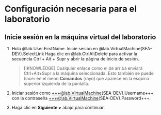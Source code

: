 # Configuración necesaria para el laboratorio

## Inicie sesión en la máquina virtual del laboratorio


1. Hola @lab.User.FirstName. Inicie sesión en @lab.VirtualMachine(SEA-DEV).SelectLink Haga clic en @lab.CtrlAltDelete para activar la secuencia Ctrl + Alt + Supr y abrir la página de inicio de sesión.

    >[!KNOWLEDGE] Cualquier enlace como el de arriba enviará Ctrl+Alt+Supr a la máquina seleccionada. Esto también se puede hacer en el menú **Comandos** (rayo) que aparece en la esquina superior izquierda de la pantalla.

1. Iniciar sesión como +++@lab.VirtualMachine(SEA-DEV).Username+++  con la contraseña +++@lab.VirtualMachine(SEA-DEV).Password+++.

1. Haga clic en **Siguiente >** abajo para continuar.